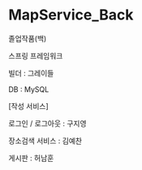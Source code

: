 # MapService_Back
졸업작품(백)

스프링 프레임워크

빌더 : 그레이들

DB : MySQL

[작성 서비스]

로그인 / 로그아웃 : 구지영

장소검색 서비스 : 김예찬

게시판 : 허남훈
